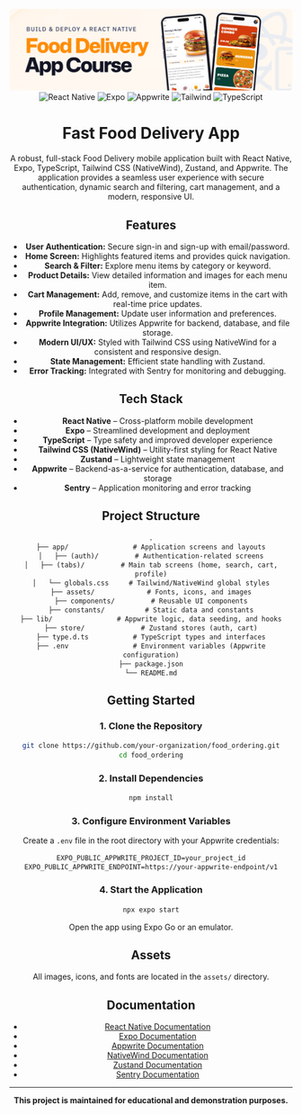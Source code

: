 <div align="center">
  <br />
    <a href="https://www.youtube.com/watch?v=LKrX390fJMw" target="_blank">
      <img src="assets/readme/hero.png" alt="Project Banner">
    </a>
  <br />

  <div>
    <img src="https://img.shields.io/badge/-React_Native-black?style=for-the-badge&logoColor=white&logo=react&color=61DAFB" alt="React Native" />
    <img src="https://img.shields.io/badge/-Expo-black?style=for-the-badge&logoColor=white&logo=expo&color=000020" alt="Expo" />
        <img src="https://img.shields.io/badge/-Appwrite-black?style=for-the-badge&logoColor=white&logo=appwrite&color=F02E65" alt="Appwrite" />
    <img src="https://img.shields.io/badge/-Tailwind-black?style=for-the-badge&logoColor=white&logo=tailwindcss&color=06B6D4" alt="Tailwind" />
    <img src="https://img.shields.io/badge/-TypeScript-black?style=for-the-badge&logoColor=white&logo=typescript&color=3178C6" alt="TypeScript" />
  </div>

# Fast Food Delivery App

A robust, full-stack Food Delivery mobile application built with React Native, Expo, TypeScript, Tailwind CSS (NativeWind), Zustand, and Appwrite. The application provides a seamless user experience with secure authentication, dynamic search and filtering, cart management, and a modern, responsive UI.

## Features

- **User Authentication:** Secure sign-in and sign-up with email/password.
- **Home Screen:** Highlights featured items and provides quick navigation.
- **Search & Filter:** Explore menu items by category or keyword.
- **Product Details:** View detailed information and images for each menu item.
- **Cart Management:** Add, remove, and customize items in the cart with real-time price updates.
- **Profile Management:** Update user information and preferences.
- **Appwrite Integration:** Utilizes Appwrite for backend, database, and file storage.
- **Modern UI/UX:** Styled with Tailwind CSS using NativeWind for a consistent and responsive design.
- **State Management:** Efficient state handling with Zustand.
- **Error Tracking:** Integrated with Sentry for monitoring and debugging.

## Tech Stack

- **React Native** – Cross-platform mobile development
- **Expo** – Streamlined development and deployment
- **TypeScript** – Type safety and improved developer experience
- **Tailwind CSS (NativeWind)** – Utility-first styling for React Native
- **Zustand** – Lightweight state management
- **Appwrite** – Backend-as-a-service for authentication, database, and storage
- **Sentry** – Application monitoring and error tracking

## Project Structure

```
.
├── app/                # Application screens and layouts
│   ├── (auth)/         # Authentication-related screens
│   ├── (tabs)/         # Main tab screens (home, search, cart, profile)
│   └── globals.css     # Tailwind/NativeWind global styles
├── assets/             # Fonts, icons, and images
├── components/         # Reusable UI components
├── constants/          # Static data and constants
├── lib/                # Appwrite logic, data seeding, and hooks
├── store/              # Zustand stores (auth, cart)
├── type.d.ts           # TypeScript types and interfaces
├── .env                # Environment variables (Appwrite configuration)
├── package.json
└── README.md
```

## Getting Started

### 1. Clone the Repository

```sh
git clone https://github.com/your-organization/food_ordering.git
cd food_ordering
```

### 2. Install Dependencies

```sh
npm install
```

### 3. Configure Environment Variables

Create a `.env` file in the root directory with your Appwrite credentials:

```
EXPO_PUBLIC_APPWRITE_PROJECT_ID=your_project_id
EXPO_PUBLIC_APPWRITE_ENDPOINT=https://your-appwrite-endpoint/v1
```

### 4. Start the Application

```sh
npx expo start
```

Open the app using Expo Go or an emulator.

## Assets

All images, icons, and fonts are located in the `assets/` directory.

## Documentation

- [React Native Documentation](https://reactnative.dev/)
- [Expo Documentation](https://docs.expo.dev/)
- [Appwrite Documentation](https://appwrite.io/docs)
- [NativeWind Documentation](https://www.nativewind.dev/)
- [Zustand Documentation](https://docs.pmnd.rs/zustand/getting-started/introduction)
- [Sentry Documentation](https://docs.sentry.io/platforms/react-native/)

---

**This project is maintained for educational and demonstration purposes.**
